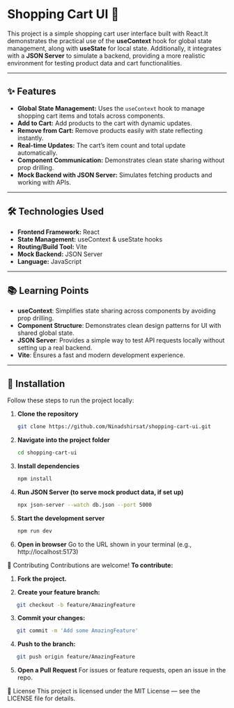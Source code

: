 # Shopping Cart UI 🛒

This project is a simple shopping cart user interface built with React.It demonstrates the practical use of the **useContext** hook for global state management, along with **useState** for local state. Additionally, it integrates with a **JSON Server** to simulate a backend, providing a more realistic environment for testing product data and cart functionalities.

---

## ✨ Features

- **Global State Management:** Uses the `useContext` hook to manage shopping cart items and totals across components.
- **Add to Cart:** Add products to the cart with dynamic updates.
- **Remove from Cart:** Remove products easily with state reflecting instantly.
- **Real-time Updates:** The cart’s item count and total update automatically.
- **Component Communication:** Demonstrates clean state sharing without prop drilling.
- **Mock Backend with JSON Server:** Simulates fetching products and working with APIs.

---

## 🛠️ Technologies Used

- **Frontend Framework:** React
- **State Management:** useContext & useState hooks
- **Routing/Build Tool:** Vite
- **Mock Backend:** JSON Server
- **Language:** JavaScript

---

## 📚 Learning Points

- **useContext**: Simplifies state sharing across components by avoiding prop drilling.
- **Component Structure**: Demonstrates clean design patterns for UI with shared global state.
- **JSON Server**: Provides a simple way to test API requests locally without setting up a real backend.
- **Vite**: Ensures a fast and modern development experience.

---

## 🚀 Installation

Follow these steps to run the project locally:

1. **Clone the repository**

   ```bash
   git clone https://github.com/Ninadshirsat/shopping-cart-ui.git
   ```

2. **Navigate into the project folder**

   ```bash
   cd shopping-cart-ui
   ```

3. **Install dependencies**

   ```bash
   npm install
   ```

4. **Run JSON Server (to serve mock product data, if set up)**

   ```bash
   npx json-server --watch db.json --port 5000
   ```

5. **Start the development server**

   ```bash
   npm run dev
   ```

6. **Open in browser**
   Go to the URL shown in your terminal (e.g., http://localhost:5173)

🤝 Contributing
Contributions are welcome!
**To contribute:**

1. **Fork the project.**

2. **Create your feature branch:**

```bash
   git checkout -b feature/AmazingFeature
```

3. **Commit your changes:**

```bash
   git commit -m 'Add some AmazingFeature'
```

4. **Push to the branch:**

```bash
   git push origin feature/AmazingFeature
```

5. **Open a Pull Request**
   For issues or feature requests, open an issue in the repo.

📜 License
This project is licensed under the MIT License — see the LICENSE file for details.
